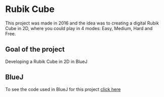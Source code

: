 # Rubik Cube

This project was made in 2016 and the idea was to creating a digital Rubik Cube in 2D, where you could play in 4 modes: Easy, Medium, Hard and Free.

## Goal of the project

Developing a Rubik Cube in 2D in BlueJ

## BlueJ

To see the code used in BlueJ for this project [click here](https://github.com/nicozapatacruz/university-projects/blob/main/STAFF/final_code.ino)
